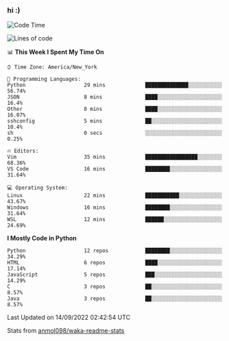 ### hi :)

<!--START_SECTION:waka-->
![Code Time](http://img.shields.io/badge/Code%20Time-936%20hrs%2050%20mins-blue)

![Lines of code](https://img.shields.io/badge/From%20Hello%20World%20I%27ve%20Written-599%20Thousand%20lines%20of%20code-blue)

📊 **This Week I Spent My Time On** 

```text
⌚︎ Time Zone: America/New_York

💬 Programming Languages: 
Python                   29 mins             ██████████████░░░░░░░░░░░   56.74% 
JSON                     8 mins              ████░░░░░░░░░░░░░░░░░░░░░   16.4% 
Other                    8 mins              ████░░░░░░░░░░░░░░░░░░░░░   16.07% 
sshconfig                5 mins              ██░░░░░░░░░░░░░░░░░░░░░░░   10.4% 
sh                       0 secs              ░░░░░░░░░░░░░░░░░░░░░░░░░   0.25%

🔥 Editors: 
Vim                      35 mins             █████████████████░░░░░░░░   68.36% 
VS Code                  16 mins             ████████░░░░░░░░░░░░░░░░░   31.64%

💻 Operating System: 
Linux                    22 mins             ███████████░░░░░░░░░░░░░░   43.67% 
Windows                  16 mins             ████████░░░░░░░░░░░░░░░░░   31.64% 
WSL                      12 mins             ██████░░░░░░░░░░░░░░░░░░░   24.69%

```

**I Mostly Code in Python** 

```text
Python                   12 repos            ████████░░░░░░░░░░░░░░░░░   34.29% 
HTML                     6 repos             ████░░░░░░░░░░░░░░░░░░░░░   17.14% 
JavaScript               5 repos             ███░░░░░░░░░░░░░░░░░░░░░░   14.29% 
C                        3 repos             ██░░░░░░░░░░░░░░░░░░░░░░░   8.57% 
Java                     3 repos             ██░░░░░░░░░░░░░░░░░░░░░░░   8.57%

```



 Last Updated on 14/09/2022 02:42:54 UTC
<!--END_SECTION:waka-->

Stats from [anmol098/waka-readme-stats](https://github.com/anmol098/waka-readme-stats)